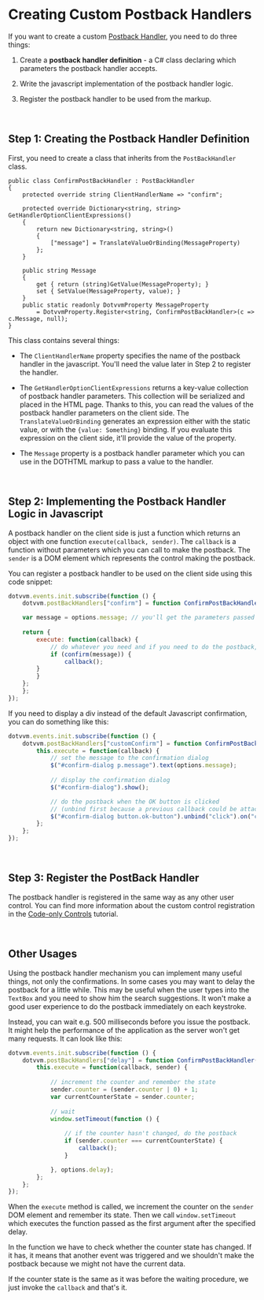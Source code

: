 # Creating Custom Postback Handlers

If you want to create a custom [Postback Handler](/docs/tutorials/basics-postback-handlers/{branch}), you need to do three things:

1. Create a **postback handler definition** - a C# class declaring which parameters the postback handler accepts.

2. Write the javascript implementation of the postback handler logic.

3. Register the postback handler to be used from the markup.

<br/>

## Step 1: Creating the Postback Handler Definition

First, you need to create a class that inherits from the `PostBackHandler` class.

```CSHARP
public class ConfirmPostBackHandler : PostBackHandler
{
    protected override string ClientHandlerName => "confirm";

    protected override Dictionary<string, string> GetHandlerOptionClientExpressions()
    {
        return new Dictionary<string, string>()
        {
            ["message"] = TranslateValueOrBinding(MessageProperty)
        };
    }

    public string Message
    {
        get { return (string)GetValue(MessageProperty); }
        set { SetValue(MessageProperty, value); }
    }
    public static readonly DotvvmProperty MessageProperty
        = DotvvmProperty.Register<string, ConfirmPostBackHandler>(c => c.Message, null);	
}
```

This class contains several things:

* The `ClientHandlerName` property specifies the name of the postback handler in the javascript. You'll need the value later in Step 2 to register the handler.

* The `GetHandlerOptionClientExpressions` returns a key-value collection of postback handler parameters. This collection will be serialized and placed in the 
HTML page. Thanks to this, you can read the values of the postback handler parameters on the client side. The `TranslateValueOrBinding` generates an expression
either with the static value, or with the `{value: Something}` binding. If you evaluate this expression on the client side, it'll provide the value of the property.

* The `Message` property is a postback handler parameter which you can use in the DOTHTML markup to pass a value to the handler.

<br/>

## Step 2: Implementing the Postback Handler Logic in Javascript

A postback handler on the client side is just a function which returns an object with one function `execute(callback, sender)`. 
The `callback` is a function without parameters which you can call to make the postback.
The `sender` is a DOM element which represents the control making the postback.

You can register a postback handler to be used on the client side using this code snippet:

```JAVASCRIPT
dotvvm.events.init.subscribe(function () {
    dotvvm.postBackHandlers["confirm"] = function ConfirmPostBackHandler(options) {

	var message = options.message; // you'll get the parameters passed to the handler in the options object
	
	return {
	    execute: function(callback) {
	    	// do whatever you need and if you need to do the postback, invoke the 'callback()' function
	    	if (confirm(message)) {
	    	    callback();
		}
	    }
	};
    };
});
```

If you need to display a div instead of the default Javascript confirmation, you can do something like this:

```JAVASCRIPT
dotvvm.events.init.subscribe(function () {
    dotvvm.postBackHandlers["customConfirm"] = function ConfirmPostBackHandler(options) {
	    this.execute = function(callback) {
			// set the message to the confirmation dialog
			$("#confirm-dialog p.message").text(options.message);
						
			// display the confirmation dialog
		    $("#confirm-dialog").show();

			// do the postback when the OK button is clicked
			// (unbind first because a previous callback could be attached to the event)
			$("#confirm-dialog button.ok-button").unbind("click").on("click", callback);
		};
	};
});
```

<br/>

## Step 3: Register the PostBack Handler

The postback handler is registered in the same way as any other user control. You can find more information about the custom 
control registration in the [Code-only Controls](/docs/tutorials/control-development-code-only-controls/{branch}) tutorial.

<br/>

## Other Usages

Using the postback handler mechanism you can implement many useful things, not only the confirmations.
In some cases you may want to delay the postback for a little while. This may be useful when the user types into the `TextBox` and you need to
show him the search suggestions. It won't make a good user experience to do the postback immediately on each keystroke. 

Instead, you can wait e.g. 500 milliseconds before you issue the postback. It might help the performance of the application as the server won't get
many requests. It can look like this:

```JAVASCRIPT
dotvvm.events.init.subscribe(function () {
    dotvvm.postBackHandlers["delay"] = function ConfirmPostBackHandler(options) {
		this.execute = function(callback, sender) {
		
			// increment the counter and remember the state
			sender.counter = (sender.counter | 0) + 1;
			var currentCounterState = sender.counter;
			
			// wait
			window.setTimeout(function () {
			
				// if the counter hasn't changed, do the postback
				if (sender.counter === currentCounterState) {
				    callback();
				}

			}, options.delay);			
		};
	};
});
```

When the `execute` method is called, we increment the counter on the `sender` DOM element and remember its state.
Then we call `window.setTimeout` which executes the function passed as the first argument after the specified delay.

In the function we have to check whether the counter state has changed. If it has, it means that another event was 
triggered and we shouldn't make the postback because we might not have the current data.

If the counter state is the same as it was before the waiting procedure, we just invoke the `callback` and that's it.
